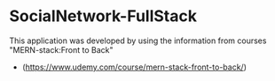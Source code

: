 # SocialNetwork-FullStack
This application was developed by using the information from courses "MERN-stack:Front to Back"
- (https://www.udemy.com/course/mern-stack-front-to-back/)
